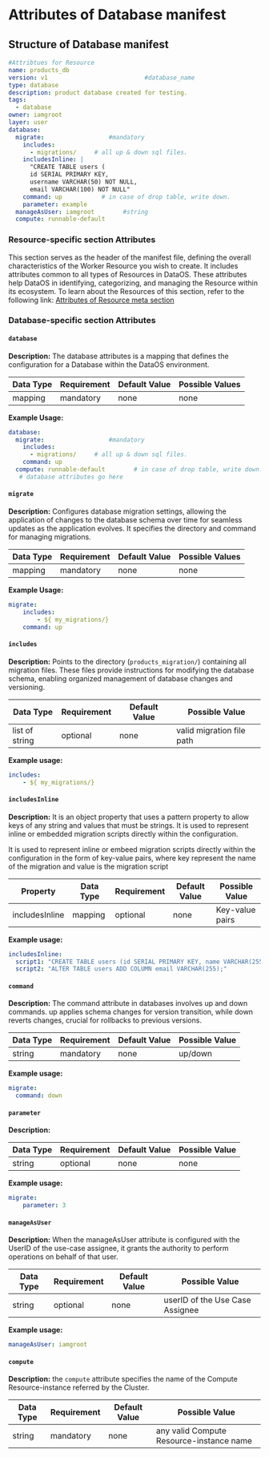 # Attributes of Database manifest

## **Structure of Database manifest**

```yaml
#Attribtues for Resource
name: products_db
version: v1                           #database_name 
type: database                        
description: product database created for testing.
tags:
  - database
owner: iamgroot
layer: user
database:
  migrate:                  #mandatory
    includes: 
      - migrations/     # all up & down sql files.
    includesInline: |
      "CREATE TABLE users (
      id SERIAL PRIMARY KEY,
      username VARCHAR(50) NOT NULL,
      email VARCHAR(100) NOT NULL"
    command: up           # in case of drop table, write down.  
    parameter: example
  manageAsUser: iamgroot        #string
  compute: runnable-default       
```

### **Resource-specific section Attributes**

This section serves as the header of the manifest file, defining the overall characteristics of the Worker Resource you wish to create. It includes attributes common to all types of Resources in DataOS. These attributes help DataOS in identifying, categorizing, and managing the Resource within its ecosystem. To learn about the Resources of this section, refer to the following link: [Attributes of Resource meta section](/resources/manifest_attributes/)

### **Database-specific section Attributes**

#### `database` 

**Description:** The database attributes is a mapping that defines the configuration for a Database within the DataOS environment.

| Data Type | Requirement | Default Value | Possible Values |
| --- | --- | --- | --- |
| mapping | mandatory | none | none |

**Example Usage:**

```yaml
database:
  migrate:                  #mandatory
    includes: 
      - migrations/     # all up & down sql files.
    command: up   
  compute: runnable-default        # in case of drop table, write down.  
   # database attributes go here
```

#### **`migrate`**

**Description:** Configures database migration settings, allowing the application of changes to the database schema over time for seamless updates as the application evolves. It specifies the directory and command for managing migrations.

| Data Type | Requirement | Default Value | Possible Values |
| --- | --- | --- | --- |
| mapping | mandatory | none | none |

**Example Usage:**

```yaml
migrate:
	includes:
    	- ${ my_migrations/}
	command: up
```

#### **`includes`**

**Description:** Points to the directory (`products_migration/`) containing all migration files. These files provide instructions for modifying the database schema, enabling organized management of database changes and versioning.

| Data Type | Requirement | Default Value | Possible Value |
| --- | --- | --- | --- |
| list of string | optional | none | valid migration file path |

**Example usage:**

```yaml
includes:
	- ${ my_migrations/}
```

#### **`includesInline`**

**Description:** It is an object property that uses a pattern property to allow keys of any string and values that must be strings. It is used to represent inline or embedded migration scripts directly within the configuration.

It is used to represent inline or embeed migration scripts directly within the configuration in the form of key-value pairs, where key represent the name of the migration and value is the migration script

| Property | Data Type | Requirement | Default Value | Possible Value |
| --- | --- | --- | --- | --- |
| includesInline | mapping | optional | none | Key-value pairs  |

**Example usage:**

```yaml
includesInline:
  script1: "CREATE TABLE users (id SERIAL PRIMARY KEY, name VARCHAR(255));"
  script2: "ALTER TABLE users ADD COLUMN email VARCHAR(255);"
```

#### **`command`**

**Description:** The command attribute in databases involves up and down commands. up applies schema changes for version transition, while down reverts changes, crucial for rollbacks to previous versions.



| Data Type | Requirement | Default Value | Possible Value |
| --- | --- | --- | --- |
| string | mandatory | none | up/down |

**Example usage:**

```yaml
migrate:
  command: down
```

#### **`parameter`**

**Description:** 


| Data Type | Requirement | Default Value | Possible Value |
| --- | --- | --- | --- |
| string | optional | none | none |


**Example usage:**

```yaml
migrate:
	parameter: 3
```

#### **`manageAsUser`**

**Description:** When the manageAsUser attribute is configured with the UserID of the use-case assignee, it grants the authority to perform operations on behalf of that user. 

| Data Type | Requirement | Default Value | Possible Value                  |
|-----------|-------------|---------------|---------------------------------|
| string    | optional    | none          | userID of the Use Case Assignee |

**Example usage:**

```yaml
manageAsUser: iamgroot
```

#### **`compute`**

**Description:**  the `compute` attribute specifies the name of the Compute Resource-instance referred by the Cluster.


| Data Type | Requirement | Default Value | Possible Value                  |
|-----------|-------------|---------------|---------------------------------|
| string    | mandatory    | none          | any valid Compute Resource-instance name |